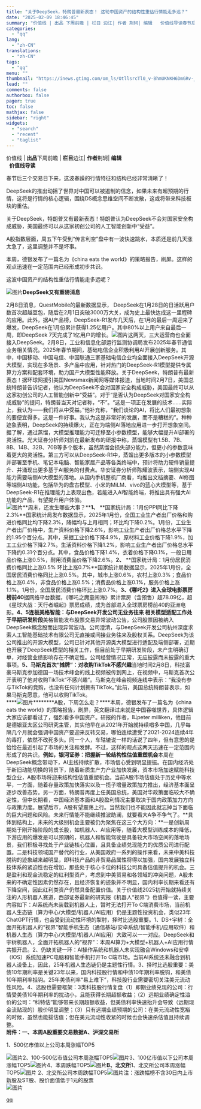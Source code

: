 ```yaml
---
title: "关于DeepSeek，特朗普最新表态！ 这轮中国资产的结构性重估行情能走多远？"
date: "2025-02-09 18:46:45"
summary: "价值线 | 出品 下周前瞻 | 栏目 边江| 作者 荆轲| 编辑   价值线导读春节后三个交易日下来..."
categories:
  - "qq"
lang:
  - "zh-CN"
translations:
  - "zh-CN"
tags:
  - "qq"
menu: ""
thumbnail: "https://inews.gtimg.com/om_ls/OtllsrcTl0_v-BhmUKNKH6DmGRv-__6N6jAtpW3hMUHyAAA_640360/0"
lead: ""
comments: false
authorbox: false
pager: true
toc: false
mathjax: false
sidebar: "right"
widgets:
  - "search"
  - "recent"
  - "taglist"
---
```


价值线 | **出品**下周前瞻 | **栏目**边江| **作者**荆轲| **编辑**  
  **价值线导读**

春节后三个交易日下来，这波春躁的行情特征和结构已经非常清晰了！

  


DeepSeek的推出动摇了世界对中国可以被遏制的信念，如果未来有超预期的行情，这将是行情的核心逻辑，围绕DS概念思维空间不断发散，这或将带来科技板块的重估。

  


关于DeepSeek，特朗普又有最新表态！特朗普认为DeepSeek不会对国家安全构成威胁，美国最终可以从这家初创公司的人工智能创新中“受益”。

  


A股指数层面，周五下午受到“传言利空”盘中有一波快速跳水，本质还是前几天涨太急了，这里调整并不是坏事。

  


本周，德银发布了一篇名为《china eats the world》的策略报告，刷屏。这样的观点迅速在一定范围内已经形成初步共识。

  


这波中国资产的结构性重估行情能走多远呢？

  


  


![图片](https://inews.gtimg.com/om_bt/ORdQo1oXMlwEWwLZ0SJyEJjIj4ZEGZy5ucU5b3cUv-kz0AA/641)**DeepSeek又有重磅消息**

2月8日消息，QuestMobile的最新数据显示， DeepSeek在1月28日的日活跃用户数首次超越豆包，随后在2月1日突破3000万大关，成为史上最快达成这一里程碑的应用。此外，据AI产品榜，DeepSeek-R1发布几天后，在1月的最后一周迎来了爆发，DeepSeek在1月份累计获得1.25亿用户。其中80%以上用户来自最后一周，即DeepSeek 7天完成了1亿用户的增长。![图片](https://inews.gtimg.com/om_bt/OmUGJPPG-TFC53_IHe3LjbzsaJJyCVWyiprfZd1E9tENwAA/641)这两天，三大运营商也全面接入DeepSeek。2月8日，工业和信息化部运行监测协调局发布2025年春节通信业务相关情况。2025年春节期间，基础电信企业积极利用AI开展创新服务。其中，中国移动、中国电信、中国联通三家基础电信企业均全面接入DeepSeek开源大模型，实现在多场景、多产品中应用，针对热门的DeepSeek-R1模型提供专属算力方案和配套环境，助力国产大模型性能释放。关于DeepSeek，特朗普有最新表态！据环球网援引美国Newsmax新闻网等媒体报道，当地时间2月7日，美国总统特朗普告诉记者，他认为DeepSeek不会对国家安全构成威胁，美国最终可以从这家初创公司的人工智能创新中“受益”。对于“是否认为DeepSeek对国家安全构成威胁”的提问，特朗普当天对记者称，“不”。“这是一项正在发展的技术……实际上，我认为——我们将从中受益。”他补充称，“我们谈论的AI，将比人们最初想象的要便宜得多。这是一件好事。我认为这是非常好的发展，而不是糟糕的”。种种迹象表明，DeepSeek的持续爆火，正在为端侧AI落地应用进一步打开想象空间。据了解，通过蒸馏，大模型推理能力可迁移至小参数模型，能够大幅提升AI部署的灵活性。光大证券分析师刘凯在最新发布的研报中称，蒸馏模型有1.5B、7B、8B、14B、32B、70B等多个版本，虽然蒸馏会损失部分能力，但更小的参数意味着更大的灵活性。第三方可以从DeepSeek-R1中，蒸馏出更多版本的小参数模型并部署至手机、笔记本电脑、智能家居产品等各类终端中，预计将助力硬件销量提升、并涌现出更多基于AI服务的付费点。华安证券分析师陈耀波表示，端侧实现AI能力需要端侧AI大模型的落地。从国内手机整机厂商看，均推出文档摘要、AI修图等端侧AI功能，包括华为的盘古模型、小米的MiLM、vivo的蓝心大模型等，基于DeepSeek-R1在推理能力上表现出色，若能进入AI智能终端，将推出具有强大AI功能的产品，有望提升用户体验。  
![图片](https://inews.gtimg.com/om_bt/OCkTV_7lCe9yEEWugugX7_oRpDJs-xgOLgQUMvkI15LIsAA/641)**周末，还发生哪些大事？****1、** **国家统计局：1月份PPI同比下降2.3%**国家统计局发布数据显示，2025年1月份，全国工业生产者出厂价格和购进价格同比均下降2.3%，降幅均与上月相同；环比均下降0.2%。1月份，工业生产者出厂价格中，生产资料价格下降2.6%，影响工业生产者出厂价格总水平下降约1.95个百分点。其中，采掘工业价格下降4.9%，原材料工业价格下降1.9%，加工工业价格下降2.7%。生活资料价格下降1.2%，影响工业生产者出厂价格总水平下降约0.31个百分点。其中，食品价格下降1.4%，衣着价格下降0.1%，一般日用品价格上涨0.5%，耐用消费品价格下降2.6%。**2、** **国家统计局：1月份居民消费价格同比上涨0.5% 环比上涨0.7%**国家统计局数据显示，2025年1月份，全国居民消费价格同比上涨0.5%。其中，城市上涨0.6%，农村上涨0.3%；食品价格上涨0.4%，非食品价格上涨0.5%；消费品价格上涨0.1%，服务价格上涨1.1%。1月份，全国居民消费价格环比上涨0.7%。**3、《哪吒2》进入全球电影票房榜前40**据网络平台数据，《哪吒之魔童闹海》累计票房（含预售）超78.09亿，超《星球大战：天行者崛起》票房成绩，成为首部进入全球票房榜前40的亚洲电影。**4、5连板美格智能：与DeepSeek开发公司无业务往来 相关模型适配工作处于早期研发阶段**美格智能发布股票交易异常波动公告，公司股票因被纳入DeepSeek概念股而出现异常波动。公司澄清，与DeepSeek开发公司杭州深度求索人工智能基础技术有限公司无直接或间接业务往来及股权关系。DeepSeek为该公司推出的开源大模型，公司已针对其他开源类大模型进行适配及端侧部署，近期也开展了DeepSeek模型的相关工作，但目前处于早期研发阶段，未产生明确订单，对经营业绩影响存在不确定性。公司经营情况正常，无应披露而未披露的重大事项。**5、马斯克首次“摊牌”：对收购TikTok不感兴趣**当地时间2月8日，科技富豪马斯克参加德国一场技术峰会的线上视频被传到网上，在视频中，马斯克首次公开表明了他对收购TikTok“不感兴趣”。马斯克在峰会视频连线中表示：“我没有参与TikTok的竞购，也没有任何计划拥有TikTok。”此前，美国总统特朗普表示，如果马斯克愿意，他可以收购TikTok。  
****![图片](https://inews.gtimg.com/om_bt/OFze_QaYXwJL5v-hVycxRQfOBhkJpS4n0Wqg_asfQ-NrMAA/641)********A股，下周怎么走？****本周，德银发布了一篇名为《china eats the world》的策略报告，刷屏，英文翻译过来就是中国吞噬世界，具体逻辑大家应该都看过了，强烈看多中国资产。研报的作者，叫peter milliken，他目前是德银亚太区公司研究主管，其实他早在从2021年开始就持续唱多中国，几乎每隔几个月就会强调中国资产要迎来反转交易，哪怕连续遭受了2021-2024连续4年的毒打，依然不改死多头。同一个人，车轱辘说一样的话说了四年，但有意思的是恰恰在最近引起了市场的关注和发酵。不过，这样的观点这两天迅速在一定范围内形成了的共识。**例如，银河证券：把握新一轮结构性估值重塑机会**本周在DeepSeek概念带动下，AI主线持续扩散，市场信心受到明显提振。在国内经济处于新旧动能切换的背景下，随着新质生产力产业加快发展，资本市场加速赋能科技型企业，A股市场将迎来结构性估值重塑机会。当前A股市场估值处于历史中等水平，一方面，随着存量政策加快落实以及一揽子增量政策加力推出，经济基本面呈逐步改善态势。另一方面，特朗普再度上任美国总统，美国对华政策面临较大不确定性，但中长期看，中国经济基本面和A股盈利情况主要取决于国内政策加力方向与政策力度。展望后市，A股有望震荡上行。当然我们也不能因此就忘掉当下面临的巨大问题和风险。未来行情能不能继续推波助澜，就要看大A争不争气了。**具体到结构上，未来的大级别机会主要被仍为聚焦在这三个大方向：**一是创新周期处于刚开始阶段的成长股，如机器人、AI应用等，随着大模型训练成本的降低，下游应用的爆发是可以预期的，机器人和智能驾驶是具备较大市场空间的落地场景，我们积极寻找处于产业链核心位置，且具备业绩兑现能力的优质公司进行配置。二是科技领域国产替代的行业，从美国政府一系列的操作来看，未来中美科技脱钩的迹象越来越明显，即科技产品的非贸易品属性将得以加强，国内发展独立科技体系的紧迫性也在增加，那些处于核心卡位的科技公司具备估值提升的机会。三是盈利和现金流稳定的红利型资产，考虑到中美贸易和各领域的冲突问题，A股未来的不确定性因素仍然存在，且经济恢复的迹象并不明显，国内利率长期来看还有下降空间，因此红利类资产仍然具备配置价值。关于价值线2025初开始就持续关注的人形机器人赛道，西部证券最新的研究报《机器人“视界”》也值得一读，主要内容如下：AI系统尚未装载到机器人上，暂时无法打开To C端消费市场，当前机器人生态链（算力中心/大模型/机器人/AI应用）仍是主题性投资机会，类似23年ChatGPT行情，也会受到流动性环境的掣肘，择时比选股重要。1、DS+宇树：全面开拓机器人的“视界”智能手机生态（通信基站/安卓系统/智能手机/应用软件）和机器人生态（算力中心/大模型/机器人/AI应用）大致可以一一对应。DeepSeek和宇树机器人，全面开拓机器人的“视界”：本周AI算力+大模型+机器人+AI应用行情共振开启。2、仍缺关键一环：Al操作系统和机器人未实现融合Windows和安卓（IOS）系统加速PC电脑和智能手机打开To C端市场。当前AI系统还未融合到机器人设备上，因此，25年机器人生态链仍是主题性行情。3、择时比选股重要：美债10年期利率是关键23年以来，国内科技股行情和中债10年期利率脱钩，和美债10年期利率挂钩。25年美债利率“易上难下”，科技股行业需要密切关注美元流动性风险。4、选股也需要框架：3类科技股行情复盘（1）即期业绩兑现的公司：行情受美债10年期利率的扰动小，且能获得长期超额收益；（2）远期业绩确定性溢价的公司：“科特估”能够带来长期超额收益，但美债利率快速抬升会导致（远期现金流贴现的）股价明显调整；（3）只有远期业绩预期的公司：在美元流动性宽裕的时候，虽然也能拔估值；但在美元流动性收紧的时候也会快速杀估值且持续调整。  
**附件：****一、本周A股重要交易数据****A、沪深交易所**

1、500亿市值以上公司本周涨幅TOP5

![图片](https://inews.gtimg.com/om_bt/OZCVu4V_jAITUtBG59fT9_gg8Zx4-i2CJLGr6bk-CnDdoAA/641)2、100-500亿市值公司本周涨幅TOP5![图片](https://inews.gtimg.com/om_bt/Onf6CbIJ2DyvZUHs7TS1F-g2dJw7EdVZzYRxVAN3YrefUAA/641)3、100亿市值以下公司本周涨幅TOP5![图片](https://inews.gtimg.com/om_bt/OGAd9S2MLfPW-KfElO8a_ZSGLP0XX6ekdyDv5M5udKwRAAA/641)4、本周跌幅TOP5![图片](https://inews.gtimg.com/om_bt/OFbCNsofpKw7jsdxe3eIV6JW2USOz-sjxAP27QlVEu96YAA/641)****B、北交所****1、北交所公司本周涨幅TOP5![图片](https://inews.gtimg.com/om_bt/Oy7po38V2vtERUN-rfnXgNN1p4h0ZgJx2JdBY4ePzh2m4AA/641) 2、北交所公司本周跌幅TOP5![图片](https://inews.gtimg.com/om_bt/OW3wpPS7ZghCj4AROJiKIrNFOkkNZFTw4zRXi5Y3MN9SkAA/641)注：涨跌幅榜不含30日内上市新股及ST股、股价面值低于1元的股票  
![图片](https://inews.gtimg.com/om_bt/GLMMG7aGAzxUUTYKtq3FHJtR505uIAFfBH6vchmtbG-00AA/0)

[qq](https://new.qq.com/rain/a/20250209A0599W00)
